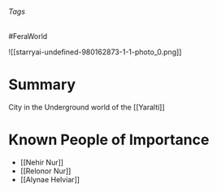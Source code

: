###### Tags

#FeraWorld

![[starryai-undefined-980162873-1-1-photo_0.png]]

# Summary
City in the Underground world of the [[Yaralti]]

# Known People of Importance
- [[Nehir Nur]]
- [[Relonor Nur]]
- [[Alynae Helviar]]